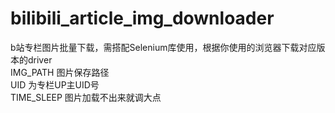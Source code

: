 # bilibili_article_img_downloader  
b站专栏图片批量下载，需搭配Selenium库使用，根据你使用的浏览器下载对应版本的driver  
IMG_PATH 图片保存路径  
UID 为专栏UP主UID号  
TIME_SLEEP 图片加载不出来就调大点  
